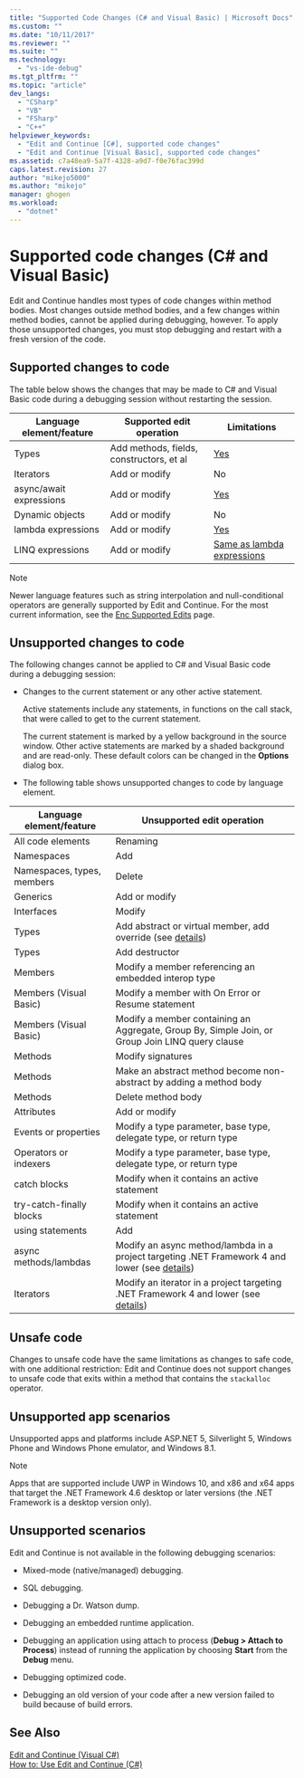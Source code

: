 ```yaml
---
title: "Supported Code Changes (C# and Visual Basic) | Microsoft Docs"
ms.custom: ""
ms.date: "10/11/2017"
ms.reviewer: ""
ms.suite: ""
ms.technology: 
  - "vs-ide-debug"
ms.tgt_pltfrm: ""
ms.topic: "article"
dev_langs: 
  - "CSharp"
  - "VB"
  - "FSharp"
  - "C++"
helpviewer_keywords: 
  - "Edit and Continue [C#], supported code changes"
  - "Edit and Continue [Visual Basic], supported code changes"
ms.assetid: c7a48ea9-5a7f-4328-a9d7-f0e76fac399d
caps.latest.revision: 27
author: "mikejo5000"
ms.author: "mikejo"
manager: ghogen
ms.workload: 
  - "dotnet"
---
```

# Supported code changes (C# and Visual Basic)
Edit and Continue handles most types of code changes within method bodies. Most changes outside method bodies, and a few changes within method bodies, cannot be applied during debugging, however. To apply those unsupported changes, you must stop debugging and restart with a fresh version of the code.

## Supported changes to code

The table below shows the changes that may be made to C# and Visual Basic code during a debugging session without restarting the session.

|Language element/feature|Supported edit operation|Limitations|
|-|-|-|
|Types|Add methods, fields, constructors, et al|[Yes](https://github.com/dotnet/roslyn/wiki/EnC-Supported-Edits)|
|Iterators|Add or modify|No|
|async/await expressions|Add or modify|[Yes](https://github.com/dotnet/roslyn/wiki/EnC-Supported-Edits)|
|Dynamic objects|Add or modify|No|
|lambda expressions|Add or modify|[Yes](https://github.com/dotnet/roslyn/wiki/EnC-Supported-Edits)|
|LINQ expressions|Add or modify|[Same as lambda expressions](https://github.com/dotnet/roslyn/wiki/EnC-Supported-Edits)|

> [!NOTE]
> Newer language features such as string interpolation and null-conditional operators are generally supported by Edit and Continue. For the most current information, see the [Enc Supported Edits](https://github.com/dotnet/roslyn/wiki/EnC-Supported-Edits) page.

## Unsupported changes to code
 The following changes cannot be applied to C# and Visual Basic code during a debugging session:  
  
-   Changes to the current statement or any other active statement.  
  
     Active statements include any statements, in functions on the call stack, that were called to get to the current statement.  
  
     The current statement is marked by a yellow background in the source window. Other active statements are marked by a shaded background and are read-only. These default colors can be changed in the **Options** dialog box.

- The following table shows unsupported changes to code by language element.

|Language element/feature|Unsupported edit operation|
|-|-|
|All code elements|Renaming|
|Namespaces|Add|
|Namespaces, types, members|Delete|
|Generics|Add or modify|
|Interfaces|Modify|
|Types|Add abstract or virtual member, add override (see [details](https://github.com/dotnet/roslyn/wiki/EnC-Supported-Edits))|
|Types|Add destructor|
|Members|Modify a member referencing an embedded interop type|
|Members (Visual Basic)|Modify a member with On Error or Resume statement|
|Members (Visual Basic)|Modify a member containing an Aggregate, Group By, Simple Join, or Group Join LINQ query clause|
|Methods|Modify signatures|
|Methods|Make an abstract method become non-abstract by adding a method body|
|Methods|Delete method body|
|Attributes|Add or modify|
|Events or properties|Modify a type parameter, base type, delegate type, or return type |
|Operators or indexers|Modify a type parameter, base type, delegate type, or return type |
|catch blocks|Modify when it contains an active statement|
|try-catch-finally blocks|Modify when it contains an active statement|
|using statements|Add|
|async methods/lambdas|Modify an async method/lambda in a project targeting .NET Framework 4 and lower (see [details](https://github.com/dotnet/roslyn/wiki/EnC-Supported-Edits))|
|Iterators|Modify an iterator in a project targeting .NET Framework 4 and lower (see [details](https://github.com/dotnet/roslyn/wiki/EnC-Supported-Edits))|
  
## Unsafe code  
 Changes to unsafe code have the same limitations as changes to safe code, with one additional restriction: Edit and Continue does not support changes to unsafe code that exits within a method that contains the `stackalloc` operator.  

## Unsupported app scenarios

Unsupported apps and platforms include ASP.NET 5, Silverlight 5, Windows Phone and Windows Phone emulator, and Windows 8.1.

> [!NOTE]
> Apps that are supported include UWP in Windows 10, and x86 and x64 apps that target the .NET Framework 4.6 desktop or later versions (the .NET Framework is a desktop version only).
  
## Unsupported scenarios  
 Edit and Continue is not available in the following debugging scenarios:  
  
-   Mixed-mode (native/managed) debugging.  
  
-   SQL debugging.  
  
-   Debugging a Dr. Watson dump.  
  
-   Debugging an embedded runtime application.  
  
-   Debugging an application using attach to process (**Debug > Attach to Process**) instead of running the application by choosing **Start** from the **Debug** menu.  
  
-   Debugging optimized code.  
  
-   Debugging an old version of your code after a new version failed to build because of build errors.
  
## See Also  
 [Edit and Continue (Visual C#)](../debugger/edit-and-continue-visual-csharp.md)   
 [How to: Use Edit and Continue (C#)](../debugger/how-to-use-edit-and-continue-csharp.md)